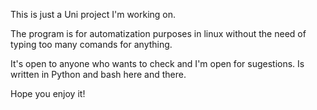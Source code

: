 This is just a Uni project I'm working on.

The program is for automatization purposes in linux without the need of typing too many comands for anything.

It's open to anyone who wants to check and I'm open for sugestions.
Is written in Python and bash here and there.

Hope you enjoy it!
